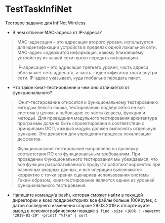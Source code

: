 # TestTaskInfiNet
Тестовое задание для InfiNet Wireless 
* В чем отличие MAC-адреса от IP-адреса?
>MAC-адресация – это адресация второго уровня, используется для идентификации устройств в пределах одной локальной сети. 
MAC-адрес содержится информация, какому ближайшему устройству из нашей сети нужно передать информацию.
>
>IP-адресация – это адресация третьего уровня, часть адреса обозначает сеть адресата, а часть – идентификатор хоста внутри сети. 
IP-адрес указывает, куда глобально передать пакет.

* Что такое юнит-тестирование и чем оно отличается от функционального?
>Юнит-тестирование относится к функциональному тестированию методом белого ящика, тестированию подвергается не вся система в целом, а небольшие ее части (классы, функции и методы). 
Для проведения модульного тестирования архитектура программы должна быть спроектирована в соответствии с принципами ООП, каждый модуль должен выполнять отдельную функцию.
Это делается для упрощения процесса локализации деффектов.
>
>Функциональное тестирование направлено на проверку соответствия ПО его функциональным требованиям. 
При проведении Функционального тестирования мы убеждаемся, что все функции разрабатываемого продукта работают корректно при различных входных данных, 
и все операции выполняются корректно с точки зрения сценариев использования системы. 
Таким образом, юнит-тестирование является одним из уровней функционального тестирования.

* Напишите команду(в bash), которая сможет найти в текущей директории и всех поддиректориях все файлы больше 100Kbytes,
    с датой последнего изменения старше 29.03.2019 и отсортируйте вывод в лексикографическом порядке
    ```$ find -size +100k ! -newermt "2019-03-29" -printf "%f\n" | sort```
